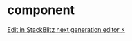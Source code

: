 # component

[Edit in StackBlitz next generation editor ⚡️](https://stackblitz.com/~/github.com/nagvanshi9275/component)